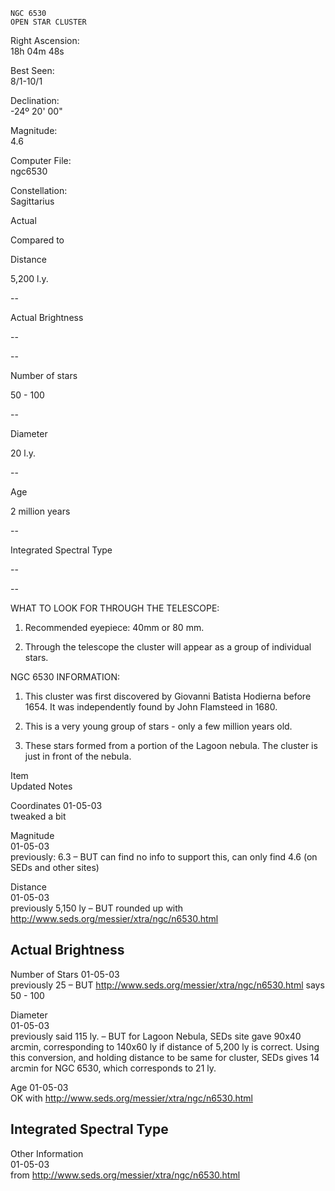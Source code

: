 	NGC 6530
	OPEN STAR CLUSTER



Right Ascension:	
18h 04m 48s	
	
Best Seen:	
8/1-10/1

Declination:	
-24º 20' 00"	
	
Magnitude:	
4.6

	
	
	
	


Computer File:	
ngc6530	
	
Constellation:	
Sagittarius





	
	
Actual	
	
Compared to 

Distance	
	
5,200 l.y.	
	
--

Actual Brightness	
	
--	
	
--

Number of stars 	
	
50 - 100	
	
--

Diameter	
	
20 l.y.	
	
--

Age	
	
2 million years	
	
--

Integrated Spectral Type	
	
--	
	
--





WHAT TO LOOK FOR THROUGH THE TELESCOPE:

1.	Recommended eyepiece: 40mm or 80 mm.

2.	Through the telescope the cluster will appear as a group of individual stars.



NGC 6530 INFORMATION:

1.	This cluster was first discovered by Giovanni Batista Hodierna before 1654.  It was independently found by John Flamsteed in 1680.

2.	This is a very young group of stars - only a few million years old.
   
3.	These stars formed from a portion of the Lagoon nebula.  The cluster is just in front of the nebula.





 



Item	
Updated	
Notes

Coordinates	
01-05-03	
tweaked a bit

Magnitude	
01-05-03	
previously: 6.3  – BUT can find no info to support this, can only find 4.6 (on SEDs and other sites)

Distance	
01-05-03	
previously 5,150 ly – BUT rounded up with http://www.seds.org/messier/xtra/ngc/n6530.html

Actual Brightness	
--	


Number of Stars	
01-05-03	
previously 25 – BUT http://www.seds.org/messier/xtra/ngc/n6530.html  says 50 - 100

Diameter	
01-05-03	
previously said 115 ly. – BUT for Lagoon Nebula, SEDs site gave 90x40 arcmin, corresponding to 140x60 ly if distance of 5,200 ly is correct.  Using this conversion, and holding distance to be same for cluster, SEDs gives 14 arcmin for NGC 6530, which corresponds to 21 ly.

Age	
01-05-03	
OK with http://www.seds.org/messier/xtra/ngc/n6530.html

Integrated Spectral Type	
--	


Other Information	
01-05-03	
from http://www.seds.org/messier/xtra/ngc/n6530.html

